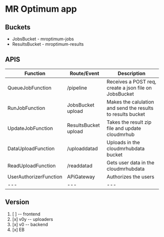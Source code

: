 # MR Optimum app

## Buckets 
- JobsBucket - mroptimum-jobs
- ResultsBucket - mroptimum-results

## APIS

|Function| Route/Event | Description |
|---|---|---|
|QueueJobFunction  | /pipeline  | Receives a POST req, create a json file on JobsBucket |
| RunJobFunction | JobsBucket upload | Makes the calulation and send the results to results bucket |
| UpdateJobFunction | ResultsBucket upload | Takes the result zip file and update cloudmrhub |
| DataUploadFunction | /uploaddatad | Uploads in the cloudmrhubdata bucket |
| ReadUploadFunction | /readdatad | Gets user data in the cloudmrhubdata |
| UserAuthorizerFunction | APiGateway | Authorizes the users |
|---|---|---|

## Version
1. [ ] -- frontend
1. [x] v0y  -- uploaders
1. [x] v0 -- backend
1. [x] EB 